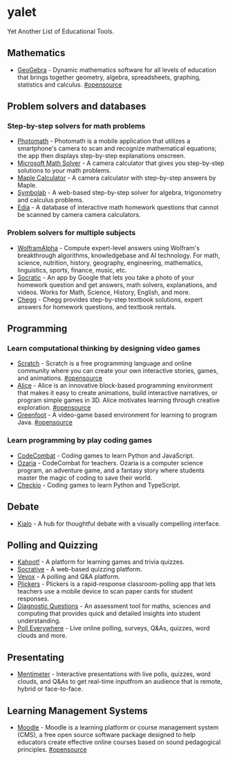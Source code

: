 # yalet
Yet Another List of Educational Tools.

## Mathematics
- [GeoGebra](https://www.geogebra.org/) - Dynamic mathematics software for all levels of education that brings together geometry, algebra, spreadsheets, graphing, statistics and calculus. [#opensource](https://github.com/geogebra/geogebra)

## Problem solvers and databases

### Step-by-step solvers for math problems
- [Photomath](https://photomath.com/) - Photomath is a mobile application that utilizes a smartphone's camera to scan and recognize mathematical equations; the app then displays step-by-step explanations onscreen.
- [Microsoft Math Solver]() - A camera calculator that gives you step-by-step solutions to your math problems.
- [Maple Calculator](https://www.maplesoft.com/products/Maplecalculator/) - A camera calculator with step-by-step answers by Maple.
- [Symbolab](https://www.symbolab.com/) - A web-based step-by-step solver for algebra, trigonometry and calculus problems.
- [Edia](https://edia.app/) - A database of interactive math homework questions that cannot be scanned by camera camera calculators.

### Problem solvers for multiple subjects
- [WolframAlpha](https://www.wolframalpha.com/) - Compute expert-level answers using Wolfram's breakthrough algorithms, knowledgebase and AI technology. For math, science, nutrition, history, geography, engineering, mathematics, linguistics, sports, finance, music, etc.
- [Socratic](https://socratic.org/) - An app by Google that lets you take a photo of your homework question and get answers, math solvers, explanations, and videos. Works for Math, Science, History, English, and more.
- [Chegg](https://www.chegg.com/) - Chegg provides step-by-step textbook solutions, expert answers for homework questions, and textbook rentals.

## Programming

### Learn computational thinking by designing video games
- [Scratch](https://scratch.mit.edu/) - Scratch is a free programming language and online community where you can create your own interactive stories, games, and animations. [#opensource](https://github.com/LLK/scratch-gui)
- [Alice](https://www.alice.org/) - Alice is an innovative block-based programming environment that makes it easy to create animations, build interactive narratives, or program simple games in 3D. Alice motivates learning through creative exploration. [#opensource](https://github.com/TheAliceProject/alice3)
- [Greenfoot](https://www.greenfoot.org/) - A video-game based environment for learning to program Java. [#opensource](https://www.greenfoot.org/site/download_source)

### Learn programming by play coding games
- [CodeCombat](https://codecombat.com/) - Coding games to learn Python and JavaScript.
- [Ozaria](https://www.ozaria.com/) - CodeCombat for teachers. Ozaria is a computer science program, an adventure game, and a fantasy story where students master the magic of coding to save their world.
- [Checkio](https://checkio.org/) - Coding games to learn Python and TypeScript.


## Debate
- [Kialo](https://www.kialo.com/) - A hub for thoughtful debate with a visually compelling interface.

## Polling and Quizzing
- [Kahoot!](https://kahoot.com/) - A platform for learning games and trivia quizzes.
- [Socrative](https://www.socrative.com/) - A web-based quizzing platform.
- [Vevox](https://www.vevox.com/) - A polling and Q&A platform.
- [Plickers](https://get.plickers.com/) - Plickers is a rapid-response classroom-polling app that lets teachers use a mobile device to scan paper cards for student responses.
- [Diagnostic Questions](https://diagnosticquestions.com/) - An assessment tool for maths, sciences and computing that provides quick and detailed insights into student understanding.
- [Poll Everywhere](https://www.polleverywhere.com/) - Live online polling, surveys, Q&As, quizzes, word clouds and more.

## Presentating
- [Mentimeter](https://www.mentimeter.com/) - Interactive presentations with live polls, quizzes, word clouds, and Q&As to get real-time inputfrom an audience that is remote, hybrid or face-to-face.

## Learning Management Systems
- [Moodle](https://moodle.org/) - Moodle is a learning platform or course management system (CMS), a free open source software package designed to help educators create effective online courses based on sound pedagogical principles. [#opensource](https://github.com/moodle/moodle)

